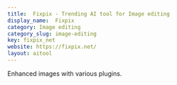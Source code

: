 ```yaml
---
title:  Fixpix - Trending AI tool for Image editing
display_name:  Fixpix
category: Image editing
category_slug: image-editing
key: fixpix_net
website: https://fixpix.net/
layout: aitool
---
```


Enhanced images with various plugins.
